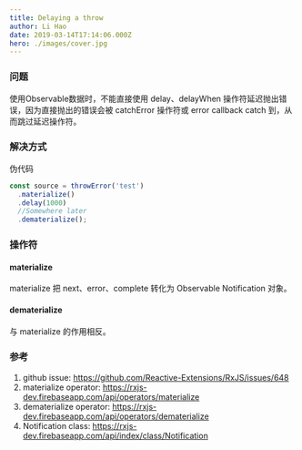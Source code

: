 ```yaml
---
title: Delaying a throw
author: Li Hao
date: 2019-03-14T17:14:06.000Z
hero: ./images/cover.jpg
---
```

### 问题

使用Observable数据时，不能直接使用 delay、delayWhen 操作符延迟抛出错误，因为直接抛出的错误会被 catchError 操作符或 error callback catch 到，从而跳过延迟操作符。

### 解决方式

伪代码

```js
const source = throwError('test')
  .materialize()
  .delay(1000)
  //Somewhere later
  .dematerialize();
```

### 操作符

#### materialize

materialize 把 next、error、complete 转化为 Observable Notification 对象。

#### dematerialize

与 materialize 的作用相反。

### 参考

1. github issue: https://github.com/Reactive-Extensions/RxJS/issues/648
2. materialize operator: https://rxjs-dev.firebaseapp.com/api/operators/materialize
3. dematerialize operator: https://rxjs-dev.firebaseapp.com/api/operators/dematerialize
4. Notification class: https://rxjs-dev.firebaseapp.com/api/index/class/Notification
